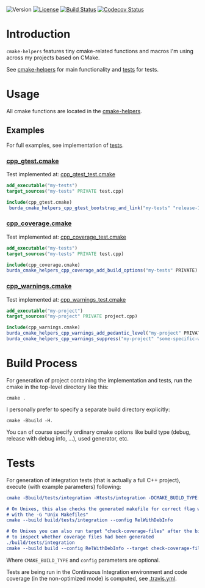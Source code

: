 ![Version](https://img.shields.io/badge/version-1.1.1-green.svg)
[![License](https://img.shields.io/badge/license-MIT_License-green.svg?style=flat)](LICENSE)
[![Build Status](https://travis-ci.org/karel-burda/cmake-helpers.svg?branch=master)](https://travis-ci.org/karel-burda/cmake-helpers)
[![Codecov Status](https://codecov.io/gh/karel-burda/cmake-helpers/branch/develop/graph/badge.svg)](https://codecov.io/gh/karel-burda/cmake-helpers/branch/develop)

# Introduction
`cmake-helpers` features tiny cmake-related functions and macros I'm using across my projects based on CMake.

See [cmake-helpers](cmake-helpers) for main functionality and [tests](tests) for tests.

# Usage
All cmake functions are located in the [cmake-helpers](cmake-helpers).

## Examples
For full examples, see implementation of [tests](tests/integration).

### [cpp_gtest.cmake](cmake-helpers/cpp_gtest.cmake)
Test implemented at: [cpp_gtest_test.cmake](tests/integration/cpp_gtest_test.cmake)
```cmake
add_executable("my-tests")
target_sources("my-tests" PRIVATE test.cpp)

include(cpp_gtest.cmake)
 burda_cmake_helpers_cpp_gtest_bootstrap_and_link("my-tests" "release-1.8.1" "Release" PUBLIC)
```

### [cpp_coverage.cmake](cmake-helpers/cpp_coverage.cmake)
Test implemented at: [cpp_coverage_test.cmake](tests/integration/cpp_coverage_test.cmake)
```cmake
add_executable("my-tests")
target_sources("my-tests" PRIVATE test.cpp)

include(cpp_coverage.cmake)
burda_cmake_helpers_cpp_coverage_add_build_options("my-tests" PRIVATE)
```

### [cpp_warnings.cmake](cmake-helpers/cpp_warnings.cmake)
Test implemented at: [cpp_warnings_test.cmake](tests/integration/cpp_warnings_test.cmake)
```cmake
add_executable("my-project")
target_sources("my-project" PRIVATE project.cpp)

include(cpp_warnings.cmake)
burda_cmake_helpers_cpp_warnings_add_pedantic_level("my-project" PRIVATE)
burda_cmake_helpers_cpp_warnings_suppress("my-project" "some-specific-warning" PRIVATE)
```

# Build Process
For generation of project containing the implementation and tests, run the cmake in the top-level directory like this:

`cmake .`

I personally prefer to specify a separate build directory explicitly:

`cmake -Bbuild -H.`

You can of course specify ordinary cmake options like build type (debug, release with debug info, ...), used generator, etc.

# Tests
For generation of integration tests (that is actually a full C++ project), execute (with example parameters) following:

```cmake
cmake -Bbuild/tests/integration -Htests/integration -DCMAKE_BUILD_TYPE:STRING=RelWithDebInfo

# On Unixes, this also checks the generated makefile for correct flag when used
# with the -G "Unix Makefiles"
cmake --build build/tests/integration --config RelWithDebInfo

# On Unixes you can also run target "check-coverage-files" after the binary was executed
# to inspect whether coverage files had been generated
./build/tests/integration
cmake --build build --config RelWithDebInfo --target check-coverage-files
```

Where `CMAKE_BUILD_TYPE` and `config` parameters are optional.

Tests are being run in the Continuous Integration environment and code coverage (in the non-optimized mode) is computed, see [.travis.yml](.travis.yml).
